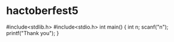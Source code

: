 # hactoberfest5
#include<stdlib.h>
#include<stdio.h>
int main()
{
 int n;
 scanf("n");
 printf("Thank you");
 }
